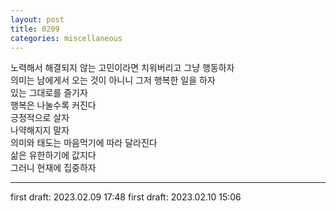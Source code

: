 ```yaml
---
layout: post
title: 0209
categories: miscellaneous
---
```


노력해서 해결되지 않는 고민이라면 치워버리고 그냥 행동하자  
의미는 남에게서 오는 것이 아니니 그저 행복한 일을 하자  
있는 그대로를 즐기자  
행복은 나눌수록 커진다  
긍정적으로 살자  
나약해지지 말자  
의미와 태도는 마음먹기에 따라 달라진다    
삶은 유한하기에 값지다  
그러니 현재에 집중하자

---

first draft: 2023.02.09 17:48
first draft: 2023.02.10 15:06